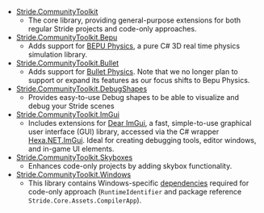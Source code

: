 - [Stride.CommunityToolkit](https://github.com/stride3d/stride-community-toolkit/tree/main/src/Stride.CommunityToolkit)
  - The core library, providing general-purpose extensions for both regular Stride projects and code-only approaches.  
- [Stride.CommunityToolkit.Bepu](https://github.com/stride3d/stride-community-toolkit/tree/main/src/Stride.CommunityToolkit.Bepu)
  - Adds support for [BEPU Physics](https://github.com/bepu/bepuphysics2), a pure C# 3D real time physics simulation library.   
- [Stride.CommunityToolkit.Bullet](https://github.com/stride3d/stride-community-toolkit/tree/main/src/Stride.CommunityToolkit.Bullet)
  - Adds support for [Bullet Physics](https://doc.stride3d.net/latest/en/manual/physics-bullet/index.html). Note that we no longer plan to support or expand its features as our focus shifts to Bepu Physics.
- [Stride.CommunityToolkit.DebugShapes](https://github.com/stride3d/stride-community-toolkit/tree/main/src/Stride.CommunityToolkit.DebugShapes)
  - Provides easy-to-use Debug shapes to be able to visualize and debug your Stride scenes   
- [Stride.CommunityToolkit.ImGui](https://github.com/stride3d/stride-community-toolkit/tree/main/src/Stride.CommunityToolkit.ImGui)
  - Includes extensions for [Dear ImGui](https://github.com/ocornut/imgui), a fast, simple-to-use graphical user interface (GUI) library, accessed via the C# wrapper [Hexa.NET.ImGui](https://github.com/HexaEngine/Hexa.NET.ImGui). Ideal for creating debugging tools, editor windows, and in-game UI elements.  
- [Stride.CommunityToolkit.Skyboxes](https://github.com/stride3d/stride-community-toolkit/tree/main/src/Stride.CommunityToolkit.Skyboxes)
  - Enhances code-only projects by adding skybox functionality.
- [Stride.CommunityToolkit.Windows](https://github.com/stride3d/stride-community-toolkit/tree/main/src/Stride.CommunityToolkit.Windows)
  - This library contains Windows-specific [dependencies](https://github.com/stride3d/stride-community-toolkit/blob/main/src/Stride.CommunityToolkit.Windows/Stride.CommunityToolkit.Windows.csproj) required for code-only approach (`RuntimeIdentifier` and package reference `Stride.Core.Assets.CompilerApp`).